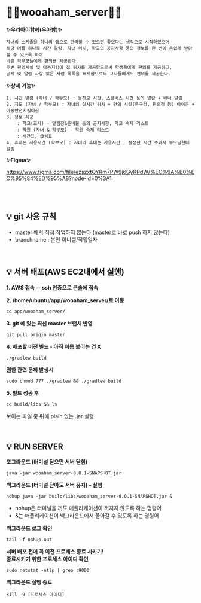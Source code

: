 # 💚👶wooaham_server👶💚

**✨우리아이함께(우아함)✨**
```
자녀의 스케줄을 하나의 앱으로 관리할 수 있으면 좋겠다는 생각으로 시작하였으며
해당 어플 하나로 시간 알림, 자녀 위치, 학교의 공지사항 등의 정보를 한 번에 손쉽게 받아볼 수 있도록 하여
바쁜 학부모들에게 편의를 제공한다.
주변 편의시설 및 아동지킴이 집 위치를 제공함으로써 학생들에게 편의를 제공하고,
공지 및 알림 사항 읽은 사람 목록을 표시함으로써 교사들에게도 편의를 제공한다.
```
**✨상세 기능✨**
```
1. 시간 알림 (자녀 / 학부모) : 등하교 시간, 스쿨버스 시간 등의 알람 + 배너 알림
2. 지도 (자녀 / 학부모) : 자녀의 실시간 위치 + 편의 시설(문구점, 편의점 등) 아이콘 + 아동안전지킴이집
3. 정보 제공
    : 학교(교사) - 알림장&준비물 등의 공지사항, 학교 숙제 리스트
    : 학원 (자녀 & 학부모) - 학원 숙제 리스트
    : 시간표, 급식표
4. 휴대폰 사용시간 (학부모) : 자녀의 휴대폰 사용시간 , 설정한 시간 초과시 부모님한테 알림

```
**✨Figma✨**

<https://www.figma.com/file/ezszxtQYRm7PW9j6GyKPdW/%EC%9A%B0%EC%95%84%ED%95%A8?node-id=0%3A1>

<br/>
<br/>

## 💡 git 사용 규칙
- master 에서 직접 작업하지 않는다 (master로 바로 push 하지 않는다)
- branchname : 본인 이니셜/작업일자

<br/>

## 💡 서버 배포(AWS EC2내에서 실행)
**1. AWS 접속 -- ssh 인증으로 콘솔에 접속**

**2. /home/ubuntu/app/wooaham_server/로 이동**

```
cd app/wooaham_server/
```
**3. git 에 있는 최신 master 브랜치 반영**

```
git pull origin master
```
**4. 배포할 버전 빌드 - 아직 이름 붙이는 건 X**

```
./gradlew build
```
**권한 관련 문제 발생시**
```
sudo chmod 777 ./gradlew && ./gradlew build
```
**5. 빌드 성공 후**

```
cd build/libs && ls
```
보이는 파일 중 뒤에 plain 없는 .jar 실행

<br/>

## 💡 RUN SERVER
**포그라운드 (터미널 닫으면 서버 닫힘)**
```
java -jar wooaham_server-0.0.1-SNAPSHOT.jar
```
**백그라운드 (터미널 닫아도 서버 유지)**
**- 실행**
```
nohup java -jar build/libs/wooaham_server-0.0.1-SNAPSHOT.jar &
```
- nohup은 터미널을 꺼도 애플리케이션이 꺼지지 않도록 하는 명령어
- &는 애플리케이션이 백그라운드에서 돌아갈 수 있도록 하는 명령어

 
**백그라운드 로그 확인**
```
tail -f nohup.out
```
**서버 배포 전에 꼭 이전 프로세스 종료 시키기!  
종료시키기 위한 프로세스 아이디 확인**
```
sudo netstat -ntlp | grep :9000
```
**백그라운드 실행 종료**
```
kill -9 [프로세스 아이디]
```
